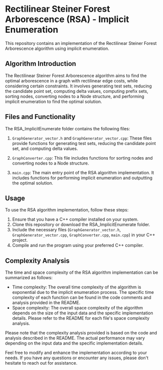 # Rectilinear Steiner Forest Arborescence (RSA) - Implicit Enumeration

This repository contains an implementation of the Rectilinear Steiner Forest Arborescence algorithm using implicit enumeration.

## Algorithm Introduction
The Rectilinear Steiner Forest Arborescence algorithm aims to find the optimal arborescence in a graph with rectilinear edge costs, while considering certain constraints. It involves generating test sets, reducing the candidate point set, computing delta values, computing prefix sets, sorting nodes, converting nodes to a Node structure, and performing implicit enumeration to find the optimal solution.

## Files and Functionality
The RSA_ImplicitEnumerate folder contains the following files:

1. `GraphGenerator_vector.h` and `GraphGenerator_vector.cpp`: These files provide functions for generating test sets, reducing the candidate point set, and computing delta values.

2. `GraphConverter.cpp`: This file includes functions for sorting nodes and converting nodes to a Node structure.

3. `main.cpp`: The main entry point of the RSA algorithm implementation. It includes functions for performing implicit enumeration and outputting the optimal solution.

## Usage
To use the RSA algorithm implementation, follow these steps:
1. Ensure that you have a C++ compiler installed on your system.
2. Clone this repository or download the RSA_ImplicitEnumerate folder.
3. Include the necessary files (`GraphGenerator_vector.h`, `GraphGenerator_vector.cpp`, `GraphConverter.cpp`, `main.cpp`) in your C++ project.
4. Compile and run the program using your preferred C++ compiler.

## Complexity Analysis
The time and space complexity of the RSA algorithm implementation can be summarized as follows:
- Time complexity: The overall time complexity of the algorithm is exponential due to the implicit enumeration process. The specific time complexity of each function can be found in the code comments and analysis provided in the README.
- Space complexity: The overall space complexity of the algorithm depends on the size of the input data and the specific implementation details. Please refer to the README for each file's space complexity analysis.

Please note that the complexity analysis provided is based on the code and analysis described in the README. The actual performance may vary depending on the input data and the specific implementation details.

Feel free to modify and enhance the implementation according to your needs. If you have any questions or encounter any issues, please don't hesitate to reach out for assistance.

